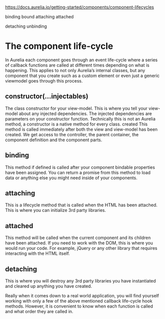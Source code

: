 https://docs.aurelia.io/getting-started/components/component-lifecycles

binding 
bound
attaching
attached

detaching
unbinding

# The component life-cycle

In Aurelia each component goes through an event life-cycle where a series of callback functions are
called at different times depending on what is happening. This applies to not only Aurelia’s internal
classes, but any component that you create such as a custom element or even just a generic viewmodel goes through this process.

## constructor(...injectables)

The class constructor for your view-model. This is where you tell your view-model about any
injected dependencies. The injected dependencies are parameters on your constructor function.
Technically this is not an Aurelia method, a constructor is a native method for every class.
created
This method is called immediately after both the view and view-model has been created. We
get access to the controller, the parent container, the component definition and the component
parts.

## binding

This method if defined is called after your component bindable properties have been assigned.
You can return a promise from this method to load data or anything else you might need inside
of your components.

## attaching
This is a lifecycle method that is called when the HTML has been attached. This is where you
can initialize 3rd party libraries.

## attached
This method will be called when the current component and its children have been attached. If
you need to work with the DOM, this is where you would run your code. For example, jQuery
or any other library that requires interacting with the HTML itself.

## detaching

This is where you will destroy any 3rd party libraries you have instantiated and cleared up
anything you have created.


Really when it comes down to a real world application, you will find yourself working with only
a few of the above mentioned callback life-cycle hook methods. However, it is convenient to know
when each function is called and what order they are called in.
